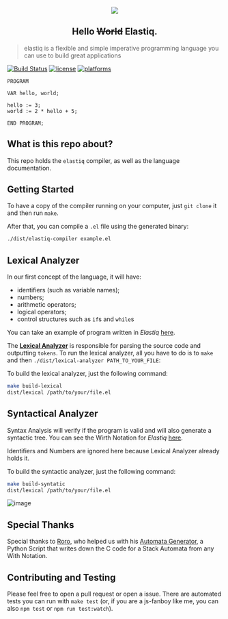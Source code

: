 <p align="center">
<img src="https://user-images.githubusercontent.com/8186616/30614558-44fa0604-9d62-11e7-8515-7e3314535a7c.png"/>
<h2 align="center">Hello <s>World</s> Elastiq.</h2>
</p>

> elastiq is a flexible and simple imperative programming language you can use to build great applications

[![Build Status](https://travis-ci.org/adrianovalente/elastiq-compiler.svg?branch=master)](https://travis-ci.org/adrianovalente/elastiq-compiler)
[![license](https://img.shields.io/github/license/mashape/apistatus.svg)]()
[![platforms](https://img.shields.io/badge/platform-linux--64%20%7C%20osx--64-orange.svg)]()

```
PROGRAM

VAR hello, world;

hello := 3;
world := 2 * hello + 5;

END PROGRAM;
```

## What is this repo about?

This repo holds the `elastiq` compiler, as well as the language documentation.

## Getting Started
To have a copy of the compiler running on your computer, just `git clone` it and then run `make`.

After that, you can compile a `.el` file using the generated binary:

``` bash
./dist/elastiq-compiler example.el
```

## Lexical Analyzer
In our first concept of the language, it will have:
  - identifiers (such as variable names);
  - numbers;
  - arithmetic operators;
  - logical operators;
  - control structures such as `if`s and `while`s

You can take an example of program written in *Elastiq* [here](./src/fixtures/hello.el).

The **[Lexical Analyzer](https://en.wikipedia.org/wiki/Lexical_analysis)** is responsible for parsing the source code and outputting `tokens`. To run the lexical analyzer, all you have to do is to `make` and then `./dist/lexical-analyzer PATH_TO_YOUR_FILE`:

To build the lexical analyzer, just the following command:

  ``` bash
  make build-lexical
  dist/lexical /path/to/your/file.el
  ```

<!-- ![image](http://g.recordit.co/9FLVepoRb0.gif) -->

## Syntactical Analyzer
Syntax Analysis will verify if the program is valid and will also generate a syntactic tree.
You can see the Wirth Notation for *Elastiq* [here](./src/fixtures/syntax.wirth).

Identifiers and Numbers are ignored here because Lexical Analyzer already holds it.

To build the syntactic analyzer, just the following command:
``` bash
make build-syntatic
dist/lexical /path/to/your/file.el
```

![image](http://g.recordit.co/GNq28A5OBz.gif)

## Special Thanks
Special thanks to [Roro](https://github.com/rogerioyuuki), who helped us with his [Automata Generator](https://github.com/rogerioyuuki/poli-github/blob/master/compiladores/entrega3/syntax/), a Python Script that writes down the C code for a Stack Automata from any With Notation.

## Contributing and Testing
Please feel free to open a pull request or open a issue. There are automated tests you can run with `make test` (or, if you are a js-fanboy like me, you can also `npm test` or `npm run test:watch`).
